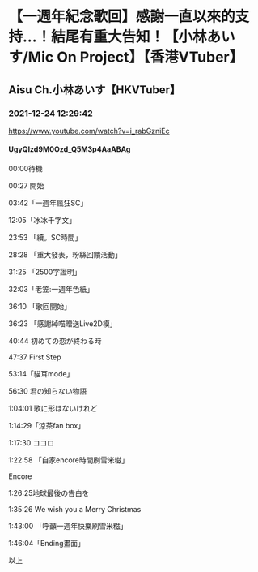 # 【一週年紀念歌回】感謝一直以來的支持...！結尾有重大告知！【小林あいす/Mic On Project】【香港VTuber】
## Aisu Ch.小林あいす【HKVTuber】
### 2021-12-24 12:29:42
https://www.youtube.com/watch?v=i_rabGzniEc
#### UgyQIzd9M0Ozd_Q5M3p4AaABAg
00:00待機

00:27 開始

03:42「一週年瘋狂SC」

12:05「冰冰千字文」

23:53 「續。SC時間」

28:28 「重大發表，粉絲回饋活動」

31:25 「2500字證明」

32:03「老笠:一週年色紙」

36:10 「歌回開始」

36:23 「感謝綽喵贈送Live2D模」

40:44 初めての恋が終わる時

47:37 First Step

53:14「貓耳mode」

56:30 君の知らない物語

1:04:01 歌に形はないけれど

1:14:29「涼茶fan box」

1:17:30 ココロ

1:22:58 「自家encore時間刷雪米糍」

Encore

1:26:25地球最後の告白を

1:35:26 We wish you a Merry Christmas

1:43:00 「呼籲一週年快樂刷雪米糍」

1:46:04「Ending畫面」

以上

